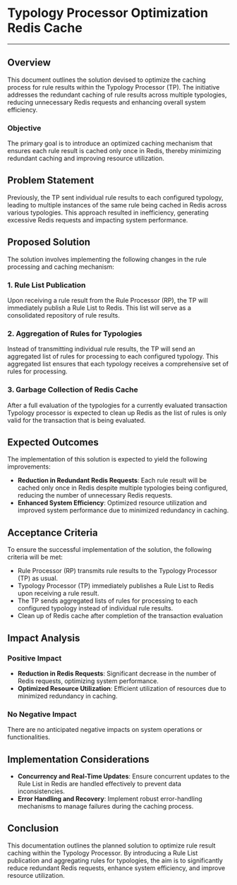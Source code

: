 # Typology Processor Optimization Redis Cache

* * *

## Overview

This document outlines the solution devised to optimize the caching process for rule results within the Typology Processor (TP). The initiative addresses the redundant caching of rule results across multiple typologies, reducing unnecessary Redis requests and enhancing overall system efficiency.

### Objective

The primary goal is to introduce an optimized caching mechanism that ensures each rule result is cached only once in Redis, thereby minimizing redundant caching and improving resource utilization.

## Problem Statement

Previously, the TP sent individual rule results to each configured typology, leading to multiple instances of the same rule being cached in Redis across various typologies. This approach resulted in inefficiency, generating excessive Redis requests and impacting system performance.

## Proposed Solution

The solution involves implementing the following changes in the rule processing and caching mechanism:

### 1. Rule List Publication

Upon receiving a rule result from the Rule Processor (RP), the TP will immediately publish a Rule List to Redis. This list will serve as a consolidated repository of rule results.

### 2. Aggregation of Rules for Typologies

Instead of transmitting individual rule results, the TP will send an aggregated list of rules for processing to each configured typology. This aggregated list ensures that each typology receives a comprehensive set of rules for processing.

### 3. Garbage Collection of Redis Cache

After a full evaluation of the typologies for a currently evaluated transaction Typology processor is expected to clean up Redis as the list of rules is only valid for the transaction that is being evaluated.

## Expected Outcomes

The implementation of this solution is expected to yield the following improvements:

- **Reduction in Redundant Redis Requests**: Each rule result will be cached only once in Redis despite multiple typologies being configured, reducing the number of unnecessary Redis requests.
- **Enhanced System Efficiency**: Optimized resource utilization and improved system performance due to minimized redundancy in caching.

## Acceptance Criteria

To ensure the successful implementation of the solution, the following criteria will be met:

- Rule Processor (RP) transmits rule results to the Typology Processor (TP) as usual.
- Typology Processor (TP) immediately publishes a Rule List to Redis upon receiving a rule result.
- The TP sends aggregated lists of rules for processing to each configured typology instead of individual rule results.
- Clean up of Redis cache after completion of the transaction evaluation

## Impact Analysis

### Positive Impact

- **Reduction in Redis Requests**: Significant decrease in the number of Redis requests, optimizing system performance.
- **Optimized Resource Utilization**: Efficient utilization of resources due to minimized redundancy in caching.

### No Negative Impact

There are no anticipated negative impacts on system operations or functionalities.

## Implementation Considerations

- **Concurrency and Real-Time Updates**: Ensure concurrent updates to the Rule List in Redis are handled effectively to prevent data inconsistencies.
- **Error Handling and Recovery**: Implement robust error-handling mechanisms to manage failures during the caching process.

## Conclusion

This documentation outlines the planned solution to optimize rule result caching within the Typology Processor. By introducing a Rule List publication and aggregating rules for typologies, the aim is to significantly reduce redundant Redis requests, enhance system efficiency, and improve resource utilization.
